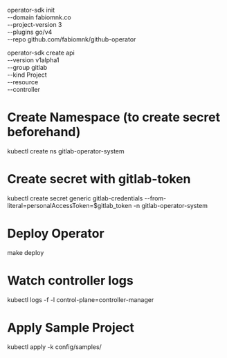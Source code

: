operator-sdk init \
    --domain fabiomnk.co \
    --project-version 3 \
    --plugins go/v4 \
    --repo github.com/fabiomnk/github-operator 

operator-sdk create api \
    --version v1alpha1 \
    --group gitlab \
    --kind Project \
    --resource \
    --controller 



# Create Namespace (to create secret beforehand)
kubectl create ns gitlab-operator-system
# Create secret with gitlab-token
kubectl create secret generic gitlab-credentials --from-literal=personalAccessToken=$gitlab_token -n gitlab-operator-system

# Deploy Operator
make deploy

# Watch controller logs 
kubectl logs -f -l control-plane=controller-manager

# Apply Sample Project
kubectl apply -k config/samples/




